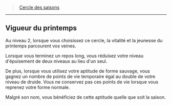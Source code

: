 ﻿---
!Generic
Id: druid_seasons_hd.md#vigueur-du-printemps
ParentLink: druid_seasons_hd.md#cercle-des-saisons
Name: Vigueur du printemps
ParentName: Cercle des saisons
NameLevel: 2
---
> [Cercle des saisons](hd_druid_seasons.md)

---

## Vigueur du printemps

Au niveau 2, lorsque vous choisissez ce cercle, la vitalité et la jeunesse du printemps parcourent vos veines.

Lorsque vous terminez un repos long, vous réduisez votre niveau d'épuisement de deux niveaux au lieu d'un seul.

De plus, lorsque vous utilisez votre aptitude de forme sauvage, vous gagnez un nombre de points de vie temporaire égal au double de votre niveau de druide. Vous ne conservez pas ces points de vie lorsque vous reprenez votre forme normale.

Malgré son nom, vous bénéficiez de cette aptitude quelle que soit la saison.

